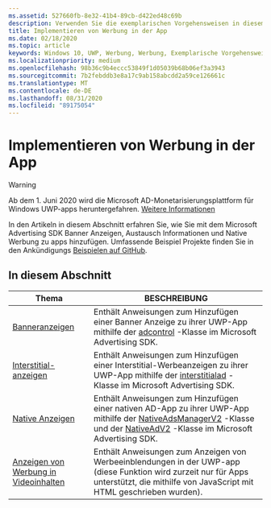```yaml
---
ms.assetid: 527660fb-8e32-41b4-89cb-d422ed48c69b
description: Verwenden Sie die exemplarischen Vorgehensweisen in diesem Abschnitt, um zu erfahren, wie Sie mit dem Microsoft Advertising SDK Banner Anzeigen, Interstitial-Werbeeinblendungen und Native Werbung zu apps hinzufügen.
title: Implementieren von Werbung in der App
ms.date: 02/18/2020
ms.topic: article
keywords: Windows 10, UWP, Werbung, Werbung, Exemplarische Vorgehensweisen
ms.localizationpriority: medium
ms.openlocfilehash: 98b36c9b4eccc53849f1d05039b68b06ef3a3943
ms.sourcegitcommit: 7b2febddb3e8a17c9ab158abcdd2a59ce126661c
ms.translationtype: MT
ms.contentlocale: de-DE
ms.lasthandoff: 08/31/2020
ms.locfileid: "89175054"
---
```

# <a name="implement-ads-in-your-app"></a>Implementieren von Werbung in der App

>[!WARNING]
> Ab dem 1. Juni 2020 wird die Microsoft AD-Monetarisierungsplattform für Windows UWP-apps heruntergefahren. [Weitere Informationen](https://social.msdn.microsoft.com/Forums/windowsapps/en-US/db8d44cb-1381-47f7-94d3-c6ded3fea36f/microsoft-ad-monetization-platform-shutting-down-june-1st?forum=aiamgr)

In den Artikeln in diesem Abschnitt erfahren Sie, wie Sie mit dem Microsoft Advertising SDK Banner Anzeigen, Austausch Informationen und Native Werbung zu apps hinzufügen. Umfassende Beispiel Projekte finden Sie in den Ankündigungs [Beispielen auf GitHub](https://github.com/Microsoft/Windows-universal-samples/tree/master/Samples/Advertising).

## <a name="in-this-section"></a>In diesem Abschnitt

|  Thema    | BESCHREIBUNG |               
|----------|-------|
| [Banneranzeigen](banner-ads.md)     | Enthält Anweisungen zum Hinzufügen einer Banner Anzeige zu ihrer UWP-App mithilfe der [adcontrol](/uwp/api/microsoft.advertising.winrt.ui.adcontrol) -Klasse im Microsoft Advertising SDK.        |
| [Interstitial-anzeigen](interstitial-ads.md)    | Enthält Anweisungen zum Hinzufügen einer Interstitial-Werbeanzeigen zu ihrer UWP-App mithilfe der [interstitialad](/uwp/api/microsoft.advertising.winrt.ui.interstitialad) -Klasse im Microsoft Advertising SDK.       |
| [Native Anzeigen](native-ads.md)       | Enthält Anweisungen zum Hinzufügen einer nativen AD-App zu ihrer UWP-App mithilfe der [NativeAdsManagerV2](/uwp/api/microsoft.advertising.winrt.ui.nativeadsmanagerv2) -Klasse und der [NativeAdV2](/uwp/api/microsoft.advertising.winrt.ui.nativeadv2) -Klasse im Microsoft Advertising SDK.  |
| [Anzeigen von Werbung in Videoinhalten](add-advertisements-to-video-content.md)     |  Enthält Anweisungen zum Anzeigen von Werbeeinblendungen in der UWP-app (diese Funktion wird zurzeit nur für Apps unterstützt, die mithilfe von JavaScript mit HTML geschrieben wurden). |



 

 